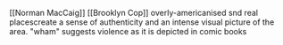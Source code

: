 [[Norman MacCaig]] [[Brooklyn Cop]]
overly-americanised snd real placescreate a sense of authenticity and an intense visual picture of the area. "wham" suggests violence as it is depicted in comic books